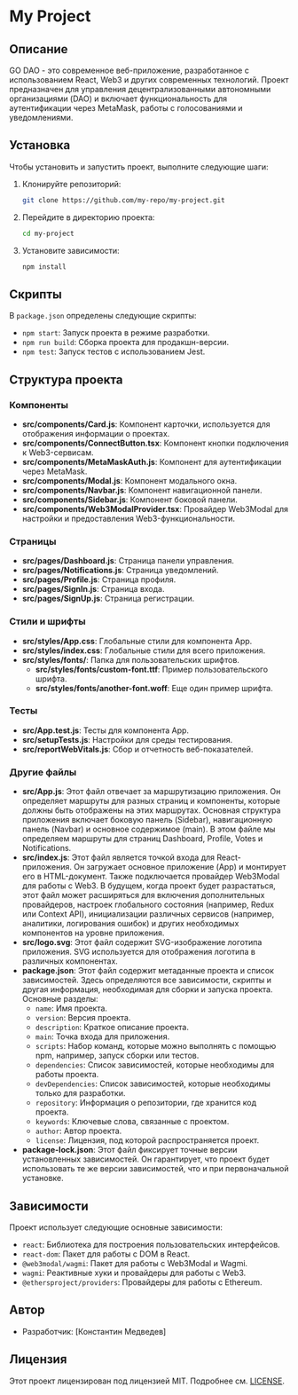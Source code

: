# My Project

## Описание

GO DAO - это современное веб-приложение, разработанное с использованием React, Web3 и других современных технологий. Проект предназначен для управления децентрализованными автономными организациями (DAO) и включает функциональность для аутентификации через MetaMask, работы с голосованиями и уведомлениями.

## Установка

Чтобы установить и запустить проект, выполните следующие шаги:

1. Клонируйте репозиторий:
    ```bash
    git clone https://github.com/my-repo/my-project.git
    ```

2. Перейдите в директорию проекта:
    ```bash
    cd my-project
    ```

3. Установите зависимости:
    ```bash
    npm install
    ```

## Скрипты

В `package.json` определены следующие скрипты:

- `npm start`: Запуск проекта в режиме разработки.
- `npm run build`: Сборка проекта для продакшн-версии.
- `npm test`: Запуск тестов с использованием Jest.

## Структура проекта

### Компоненты
- **src/components/Card.js**: Компонент карточки, используется для отображения информации о проектах.
- **src/components/ConnectButton.tsx**: Компонент кнопки подключения к Web3-сервисам.
- **src/components/MetaMaskAuth.js**: Компонент для аутентификации через MetaMask.
- **src/components/Modal.js**: Компонент модального окна.
- **src/components/Navbar.js**: Компонент навигационной панели.
- **src/components/Sidebar.js**: Компонент боковой панели.
- **src/components/Web3ModalProvider.tsx**: Провайдер Web3Modal для настройки и предоставления Web3-функциональности.

### Страницы
- **src/pages/Dashboard.js**: Страница панели управления.
- **src/pages/Notifications.js**: Страница уведомлений.
- **src/pages/Profile.js**: Страница профиля.
- **src/pages/SignIn.js**: Страница входа.
- **src/pages/SignUp.js**: Страница регистрации.

### Стили и шрифты
- **src/styles/App.css**: Глобальные стили для компонента App.
- **src/styles/index.css**: Глобальные стили для всего приложения.
- **src/styles/fonts/**: Папка для пользовательских шрифтов.
    - **src/styles/fonts/custom-font.ttf**: Пример пользовательского шрифта.
    - **src/styles/fonts/another-font.woff**: Еще один пример шрифта.

### Тесты
- **src/App.test.js**: Тесты для компонента App.
- **src/setupTests.js**: Настройки для среды тестирования.
- **src/reportWebVitals.js**: Сбор и отчетность веб-показателей.

### Другие файлы
- **src/App.js**: Этот файл отвечает за маршрутизацию приложения. Он определяет маршруты для разных страниц и компоненты, которые должны быть отображены на этих маршрутах. Основная структура приложения включает боковую панель (Sidebar), навигационную панель (Navbar) и основное содержимое (main). В этом файле мы определяем маршруты для страниц Dashboard, Profile, Votes и Notifications.
- **src/index.js**: Этот файл является точкой входа для React-приложения. Он загружает основное приложение (App) и монтирует его в HTML-документ. Также подключается провайдер Web3Modal для работы с Web3. В будущем, когда проект будет разрастаться, этот файл может расширяться для включения дополнительных провайдеров, настроек глобального состояния (например, Redux или Context API), инициализации различных сервисов (например, аналитики, логирования ошибок) и других необходимых компонентов на уровне приложения.
- **src/logo.svg**: Этот файл содержит SVG-изображение логотипа приложения. SVG используется для отображения логотипа в различных компонентах.
- **package.json**: Этот файл содержит метаданные проекта и список зависимостей. Здесь определяются все зависимости, скрипты и другая информация, необходимая для сборки и запуска проекта. Основные разделы:
    - `name`: Имя проекта.
    - `version`: Версия проекта.
    - `description`: Краткое описание проекта.
    - `main`: Точка входа для приложения.
    - `scripts`: Набор команд, которые можно выполнять с помощью npm, например, запуск сборки или тестов.
    - `dependencies`: Список зависимостей, которые необходимы для работы проекта.
    - `devDependencies`: Список зависимостей, которые необходимы только для разработки.
    - `repository`: Информация о репозитории, где хранится код проекта.
    - `keywords`: Ключевые слова, связанные с проектом.
    - `author`: Автор проекта.
    - `license`: Лицензия, под которой распространяется проект.
- **package-lock.json**: Этот файл фиксирует точные версии установленных зависимостей. Он гарантирует, что проект будет использовать те же версии зависимостей, что и при первоначальной установке.

## Зависимости

Проект использует следующие основные зависимости:

- `react`: Библиотека для построения пользовательских интерфейсов.
- `react-dom`: Пакет для работы с DOM в React.
- `@web3modal/wagmi`: Пакет для работы с Web3Modal и Wagmi.
- `wagmi`: Реактивные хуки и провайдеры для работы с Web3.
- `@ethersproject/providers`: Провайдеры для работы с Ethereum.

## Автор

- Разработчик: [Константин Медведев]

## Лицензия

Этот проект лицензирован под лицензией MIT. Подробнее см. [LICENSE](LICENSE).
